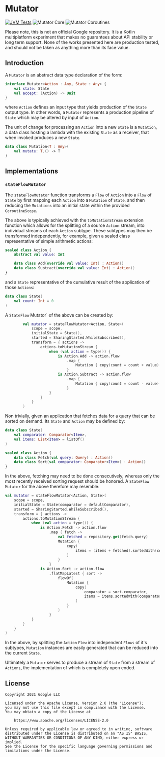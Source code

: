 # Mutator

[![JVM Tests](https://github.com/tunjid/Mutator/actions/workflows/tests.yml/badge.svg)](https://github.com/tunjid/Mutator/actions/workflows/tests.yml)
![Mutator Core](https://img.shields.io/maven-central/v/com.tunjid.mutator/core?label=mutator-core)
![Mutator Coroutines](https://img.shields.io/maven-central/v/com.tunjid.mutator/coroutines?label=mutator-coroutines)

Please note, this is not an official Google repository. It is a Kotlin multiplatform experiment
that makes no guarantees about API stability or long term support. None of the works presented here
are production tested, and should not be taken as anything more than its face value.

## Introduction

A `Mutator` is an abstract data type declaration of the form:

```kotlin
interface Mutator<Action : Any, State : Any> {
    val state: State
    val accept: (Action) -> Unit
}
```

where `Action` defines an input type that yields production of the `State` output type. In other
words, a `Mutator` represents a production pipeline of `State` which may be altered by input of
`Action`.

The unit of change for processing an `Action` into a new `State` is a `Mutation`, a data class
hosting a lambda with the existing `State` as a receiver, that when invoked produces a
new `State`.

```kotlin
data class Mutation<T : Any>(
    val mutate: T.() -> T
)
```

## Implementations

### `stateFlowMutator`

The `stateFlowMutator` function transforms a `Flow` of `Action` into a `Flow` of `State` by first
mapping each `Action` into a `Mutation` of `State`, and then reducing the `Mutations` into an
initial state within the provided `CoroutineScope`.

The above is typically achieved with the `toMutationStream` extension function which allows for
the splitting of a source `Action` stream, into individual streams of each `Action` subtype. These
subtypes may then be transformed independently, for example, given a sealed class representative of
simple arithmetic actions:

```kotlin
sealed class Action {
    abstract val value: Int

    data class Add(override val value: Int) : Action()
    data class Subtract(override val value: Int) : Action()
}
```

and a `State` representative of the cumulative result of the application of those `Actions`:

```kotlin
data class State(
    val count: Int = 0
)
```

A `StateFlow` Mutator` of the above can be created by:

```kotlin
        val mutator = stateFlowMutator<Action, State>(
            scope = scope,
            initialState = State(),
            started = SharingStarted.WhileSubscribed(),
            transform = { actions ->
                actions.toMutationStream {
                    when (val action = type()) {
                        is Action.Add -> action.flow
                            .map {
                                Mutation { copy(count = count + value) }
                            }
                        is Action.Subtract -> action.flow
                            .map {
                                Mutation { copy(count = count - value) }
                            }
                    }
                }
            }
        )
```

Non trivially, given an application that fetches data for a query that can be sorted on demand. Its
`State` and `Action` may be defined by:

```kotlin
data class State(
    val comparator: Comparator<Item>,
    val items: List<Item> = listOf()
)

sealed class Action {
    data class Fetch(val query: Query) : Action()
    data class Sort(val comparator: Comparator<Item>) : Action()
}
```

In the above, fetching may need to be done consecutively, whereas only the most recently received
sorting request should be honored. A `StateFlow` `Mutator` for the above therefore may resemble:

```kotlin
val mutator = stateFlowMutator<Action, State>(
    scope = scope,
    initialState = State(comparator = defaultComparator),
    started = SharingStarted.WhileSubscribed(),
    transform = { actions ->
        actions.toMutationStream {
            when (val action = type()) {
                is Action.Fetch -> action.flow
                    .map { fetch ->
                        val fetched = repository.get(fetch.query)
                        Mutation {
                            copy(
                                items = (items + fetched).sortedWith(comparator),
                            )
                        }
                    }
                is Action.Sort -> action.flow
                    .flatMapLatest { sort ->
                        flowOf(
                            Mutation {
                                copy(
                                    comparator = sort.comparator,
                                    items = items.sortedWith(comparator)
                                )
                            }
                        )
                    }
            }
        }
    }
)
```

In the above, by splitting the `Action` `Flow` into independent `Flows` of it's subtypes,
`Mutation` instances are easily generated that can be reduced into the current `State`.

Ultimately a `Mutator` serves to produce a stream of `State` from a stream of `Actions`,
the implementation of which is completely open ended.

## License
    Copyright 2021 Google LLC
    
    Licensed under the Apache License, Version 2.0 (the "License");
    you may not use this file except in compliance with the License.
    You may obtain a copy of the License at
    
        https://www.apache.org/licenses/LICENSE-2.0
    
    Unless required by applicable law or agreed to in writing, software
    distributed under the License is distributed on an "AS IS" BASIS,
    WITHOUT WARRANTIES OR CONDITIONS OF ANY KIND, either express or implied.
    See the License for the specific language governing permissions and
    limitations under the License.